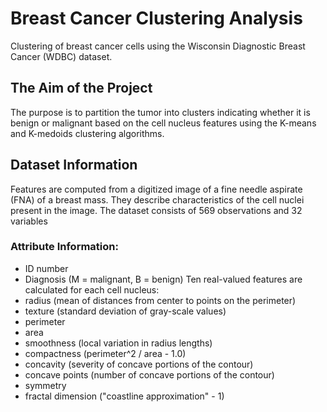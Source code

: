 # Breast Cancer Clustering Analysis
Clustering of breast cancer cells using the Wisconsin Diagnostic Breast Cancer (WDBC) dataset.
## The Aim of the Project
The purpose is to partition the tumor into clusters indicating whether it is benign or malignant based on the cell nucleus features using the K-means and K-medoids clustering algorithms.
## Dataset Information
Features are computed from a digitized image of a fine needle aspirate (FNA) of a breast mass. They describe characteristics of the cell nuclei present in the image.
The dataset consists of 569 observations and 32 variables
### Attribute Information:
- ID number
- Diagnosis (M = malignant, B = benign)
Ten real-valued features are calculated for each cell nucleus:
- radius (mean of distances from center to points on the perimeter)
- texture (standard deviation of gray-scale values)
- perimeter
- area
- smoothness (local variation in radius lengths)
- compactness (perimeter^2 / area - 1.0)
- concavity (severity of concave portions of the contour)
- concave points (number of concave portions of the contour)
- symmetry
- fractal dimension ("coastline approximation" - 1)
